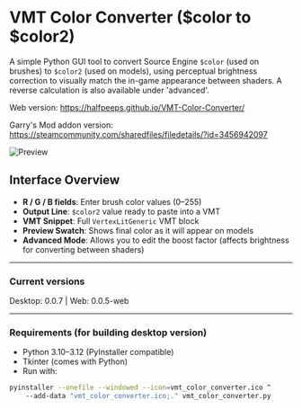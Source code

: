 # VMT Color Converter ($color to $color2)

A simple Python GUI tool to convert Source Engine `$color` (used on brushes) to `$color2` (used on models), using perceptual brightness correction to visually match the in-game appearance between shaders.  A reverse calculation is also available under 'advanced'.

Web version: https://halfpeeps.github.io/VMT-Color-Converter/

Garry's Mod addon version: https://steamcommunity.com/sharedfiles/filedetails/?id=3456942097


![Preview](https://files.perpheads.com/OgOZUYy36w6L14na.jpg)

## Interface Overview

- **R / G / B fields**: Enter brush color values (0–255)
- **Output Line**: `$color2` value ready to paste into a VMT
- **VMT Snippet**: Full `VertexLitGeneric` VMT block
- **Preview Swatch**: Shows final color as it will appear on models
- **Advanced Mode**: Allows you to edit the boost factor (affects brightness for converting between shaders)

---

### Current versions
Desktop: 0.0.7  |  Web: 0.0.5-web

---

### Requirements (for building desktop version)

- Python 3.10–3.12 (PyInstaller compatible)
- Tkinter (comes with Python)
- Run with:

```bash
pyinstaller --onefile --windowed --icon=vmt_color_converter.ico ^
    --add-data "vmt_color_converter.ico;." vmt_color_converter.py